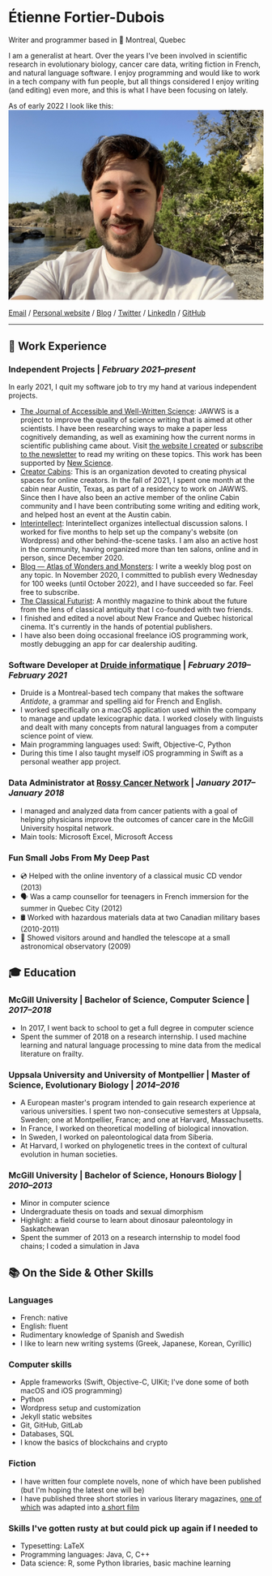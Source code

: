 # Étienne Fortier-Dubois

Writer and programmer based in 📍 Montreal, Quebec

I am a generalist at heart. Over the years I've been involved in scientific research in evolutionary biology, cancer care data, writing fiction in French, and natural language software. I enjoy programming and would like to work in a tech company with fun people, but all things considered I enjoy writing (and editing) even more, and this is what I have been focusing on lately.

As of early 2022 I look like this: ![](selfportrait.jpg)

[Email](mailto:etiennefd@gmail.com) / [Personal website](https://www.etiennefd.com) / [Blog](https://etiennefd.substack.com) / [Twitter](https://twitter.com/etiennefd) / [LinkedIn](https://www.linkedin.com/in/%C3%A9tienne-fortier-dubois-93251111b/)	/ [GitHub](https://github.com/etiennefd/)

---

## 💼 Work Experience

### **Independent Projects** | _February 2021–present_

In early 2021, I quit my software job to try my hand at various independent projects.

* [The Journal of Accessible and Well-Written Science](https://jawws.com): JAWWS is a project to improve the quality of science writing that is aimed at other scientists. I have been researching ways to make a paper less cognitively demanding, as well as examining how the current norms in scientific publishing came about. Visit [the website I created](https://jawws.com) or [subscribe to the newsletter](https://jawws.substack.com/) to read my writing on these topics. This work has been supported by [New Science](https://newscience.org).
* [Creator Cabins](https://www.creatorcabins.com/): This is an organization devoted to creating physical spaces for online creators. In the fall of 2021, I spent one month at the cabin near Austin, Texas, as part of a residency to work on JAWWS. Since then I have also been an active member of the online Cabin community and I have been contributing some writing and editing work, and helped host an event at the Austin cabin.
* [Interintellect](https://interintellect.com/): Interintellect organizes intellectual discussion salons. I worked for five months to help set up the company's website (on Wordpress) and other behind-the-scene tasks. I am also an active host in the community, having organized more than ten salons, online and in person, since December 2020.
* [Blog — Atlas of Wonders and Monsters](https://etiennefd.substack.com/): I write a weekly blog post on any topic. In November 2020, I committed to publish every Wednesday for 100 weeks (until October 2022), and I have succeeded so far. Feel free to subscribe.
* [The Classical Futurist](https://classicalfuturist.com/): A monthly magazine to think about the future from the lens of classical antiquity that I co-founded with two friends.
* I finished and edited a novel about New France and Quebec historical cinema. It's currently in the hands of potential publishers.
* I have also been doing occasional freelance iOS programming work, mostly debugging an app for car dealership auditing.  

### **Software Developer** at [Druide informatique](https://druide.com) | _February 2019–February 2021_

* Druide is a Montreal-based tech company that makes the software *Antidote*, a grammar and spelling aid for French and English. 
* I worked specifically on a macOS application used within the company to manage and update lexicographic data. I worked closely with linguists and dealt with many concepts from natural languages from a computer science point of view.
* Main programming languages used: Swift, Objective-C, Python
* During this time I also taught myself iOS programming in Swift as a personal weather app project.

###  **Data Administrator** at [Rossy Cancer Network](https://www.linkedin.com/company/rossycancer/?originalSubdomain=ca) | _January 2017–January 2018_

* I managed and analyzed data from cancer patients with a goal of helping physicians improve the outcomes of cancer care in the McGill University hospital network. 
* Main tools: Microsoft Excel, Microsoft Access

### **Fun Small Jobs From My Deep Past**

* 💿 Helped with the online inventory of a classical music CD vendor (2013)
* 🗣 Was a camp counsellor for teenagers in French immersion for the summer in Quebec City (2012)
* 🛢 Worked with hazardous materials data at two Canadian military bases (2010-2011)
* 🔭 Showed visitors around and handled the telescope at a small astronomical observatory (2009)

## 🎓 Education

### **McGill University** | Bachelor of Science, Computer Science | *2017–2018*
* In 2017, I went back to school to get a full degree in computer science
* Spent the summer of 2018 on a research internship. I used machine learning and natural language processing to mine data from the medical literature on frailty.

### **Uppsala University and University of Montpellier** | Master of Science, Evolutionary Biology | *2014–2016*
* A European master's program intended to gain research experience at various universities. I spent two non-consecutive semesters at Uppsala, Sweden; one at Montpellier, France; and one at Harvard, Massachusetts. 
* In France, I worked on theoretical modelling of biological innovation.
* In Sweden, I worked on paleontological data from Siberia.
* At Harvard, I worked on phylogenetic trees in the context of cultural evolution in human societies. 

### **McGill University** | Bachelor of Science, Honours Biology | _2010–2013_
* Minor in computer science
* Undergraduate thesis on toads and sexual dimorphism
* Highlight: a field course to learn about dinosaur paleontology in Saskatchewan
* Spent the summer of 2013 on a research internship to model food chains; I coded a simulation in Java

## 📚 On the Side & Other Skills

### Languages 
* French: native
* English: fluent
* Rudimentary knowledge of Spanish and Swedish
* I like to learn new writing systems (Greek, Japanese, Korean, Cyrillic)

### Computer skills
- Apple frameworks (Swift, Objective-C, UIKit; I've done some of both macOS and iOS programming)
- Python
- Wordpress setup and customization
- Jekyll static websites
- Git, GitHub, GitLab
- Databases, SQL
- I know the basics of blockchains and crypto

### Fiction
* I have written four complete novels, none of which have been published (but I'm hoping the latest one will be)
* I have published three short stories in various literary magazines, [one of which](https://www.erudit.org/fr/revues/moebius/2016-n151-moebius03037/85430ac/) was adapted into [a short film](https://www.kinomontreal.com/films/everything-must-go-mon-amour/)

### Skills I've gotten rusty at but could pick up again if I needed to
* Typesetting: LaTeX
* Programming languages: Java, C, C++
* Data science: R, some Python libraries, basic machine learning
